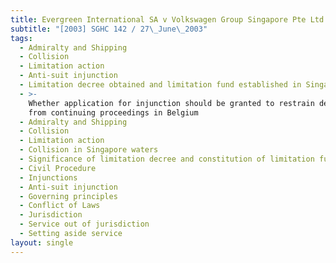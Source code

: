 ```yaml
---
title: Evergreen International SA v Volkswagen Group Singapore Pte Ltd and Others
subtitle: "[2003] SGHC 142 / 27\_June\_2003"
tags:
  - Admiralty and Shipping
  - Collision
  - Limitation action
  - Anti-suit injunction
  - Limitation decree obtained and limitation fund established in Singapore
  - >-
    Whether application for injunction should be granted to restrain defendants
    from continuing proceedings in Belgium
  - Admiralty and Shipping
  - Collision
  - Limitation action
  - Collision in Singapore waters
  - Significance of limitation decree and constitution of limitation fund
  - Civil Procedure
  - Injunctions
  - Anti-suit injunction
  - Governing principles
  - Conflict of Laws
  - Jurisdiction
  - Service out of jurisdiction
  - Setting aside service
layout: single
---
```


